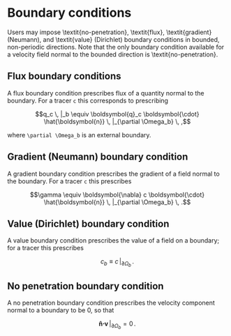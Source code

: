# Boundary conditions

Users may impose \textit{no-penetration}, \textit{flux}, \textit{gradient} (Neumann), and
\textit{value} (Dirichlet) boundary conditions in bounded, non-periodic directions.
Note that the only boundary condition available for a velocity field normal to the bounded
direction is \textit{no-penetration}.

## Flux boundary conditions

A flux boundary condition prescribes flux of a quantity normal to the boundary.
  For a tracer ``c`` this corresponds to prescribing
```math
q_c \, |_b \equiv \boldsymbol{q}_c \boldsymbol{\cdot} \hat{\boldsymbol{n}} \, |_{\partial \Omega_b} \, ,
```
where ``\partial \Omega_b`` is an external boundary.

## Gradient (Neumann) boundary condition

A gradient boundary condition prescribes the gradient of a field normal to the boundary.
For a tracer ``c`` this prescribes
```math
\gamma \equiv \boldsymbol{\nabla} c \boldsymbol{\cdot} \hat{\boldsymbol{n}} \, |_{\partial \Omega_b} \, .
```

## Value (Dirichlet) boundary condition

A value boundary condition prescribes the value of a field on a boundary; for a tracer this
prescribes
```math
c_b \equiv c \, |_{\partial \Omega_b} \, .
```

## No penetration boundary condition

A no penetration boundary condition prescribes the velocity component normal to a boundary to be 0,
so that
```math
\boldsymbol{\hat{n}} \boldsymbol{\cdot} \boldsymbol{v} \, |_{\partial \Omega_b} = 0 \, .
```
